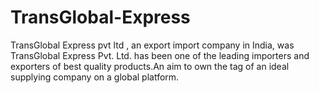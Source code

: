 # TransGlobal-Express
TransGlobal Express pvt ltd , an export import company in India, was TransGlobal Express Pvt. Ltd. has been one of the leading importers and exporters of best quality products.An aim to own the tag of an ideal supplying company on a global platform.
